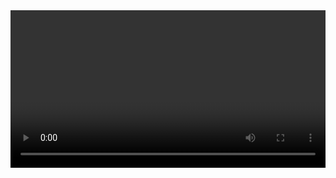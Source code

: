 <video autoplay loop width="100%">
https://github.com/user-attachments/assets/7ea2bd42-1c1b-4b9b-8afa-33ca5f3e8c37
</video>



